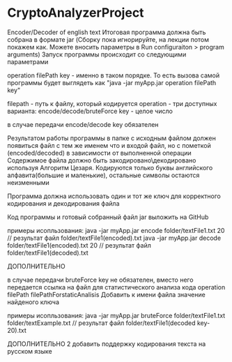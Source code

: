 # CryptoAnalyzerProject
Encoder/Decoder of english text
Итоговая программа должна быть собрана в формате jar (Сборку пока игнорируйте, на лекции потом покажем как. Можете вносить параметры в Run configuraiton > program arguments)
Запуск программы происходит со следующими параметрами

operation filePath key - именно в таком порядке. То есть вызова самой программы будет выглядеть как "java -jar myApp.jar operation filePath key"

filepath - путь к файлу, который кодируется
operation - три доступных варианта: encode/decode/bruteForce
key - целое число


в случае передачи encode/decode key обязателен

Результатом работы программы в папке с исходным файлом должен появиться файл с тем же именем что и входой файл, но с пометкой (encoded/decoded) в зависимости от выполненной операции
Содержимое файла должно быть закодировано\декодировано используя Алгоритм Цезаря. Кодируются только буквы английского алфавита(большие и маленькие), остальные символы остаются неизменными

Программа должна использовать один и тот же ключ для корректного кодирования и декодирования файла

Код программы и готовый собранный файл jar выложить на GitHub

примеры исопльзования:
java -jar myApp.jar encode folder/textFile1.txt 20   // результат файл folder/textFile1(encoded).txt
java -jar myApp.jar decode folder/textFile1(encoded).txt 20   // результат файл folder/textFile1(decoded).txt  

ДОПОЛНИТЕЛЬНО

в случае передачи bruteForce key не обязателен, вместо него передается ссылка на файл для статистического анализа кода
operation filePath filePathForstaticAnalisis
Добавить к имени файла значение найденого ключа

примеры исопльзования:
java -jar myApp.jar bruteForce folder/textFile1.txt folder/textExample.txt   // результат файл folder/textFile1(decoded key-20).txt


ДОПОЛНИТЕЛЬНО 2
добавить поддержку кодирования текста на русском языке


